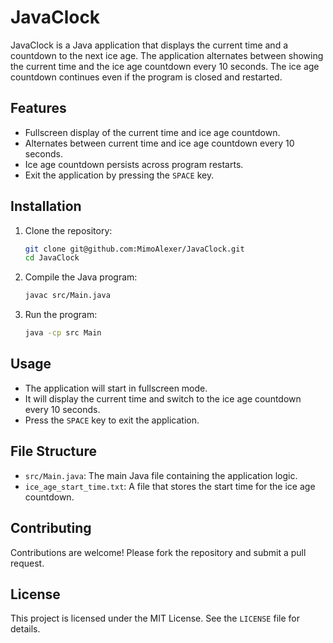 # JavaClock

JavaClock is a Java application that displays the current time and a countdown to the next ice age. The application alternates between showing the current time and the ice age countdown every 10 seconds. The ice age countdown continues even if the program is closed and restarted.

## Features

- Fullscreen display of the current time and ice age countdown.
- Alternates between current time and ice age countdown every 10 seconds.
- Ice age countdown persists across program restarts.
- Exit the application by pressing the `SPACE` key.

## Installation

1. Clone the repository:
    ```sh
    git clone git@github.com:MimoAlexer/JavaClock.git
    cd JavaClock
    ```

2. Compile the Java program:
    ```sh
    javac src/Main.java
    ```

3. Run the program:
    ```sh
    java -cp src Main
    ```

## Usage

- The application will start in fullscreen mode.
- It will display the current time and switch to the ice age countdown every 10 seconds.
- Press the `SPACE` key to exit the application.

## File Structure

- `src/Main.java`: The main Java file containing the application logic.
- `ice_age_start_time.txt`: A file that stores the start time for the ice age countdown.

## Contributing

Contributions are welcome! Please fork the repository and submit a pull request.

## License

This project is licensed under the MIT License. See the `LICENSE` file for details.
